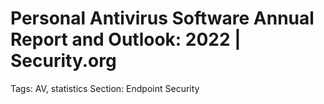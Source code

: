 # Personal Antivirus Software Annual Report and Outlook: 2022 | Security.org

Tags: AV, statistics
Section: Endpoint Security